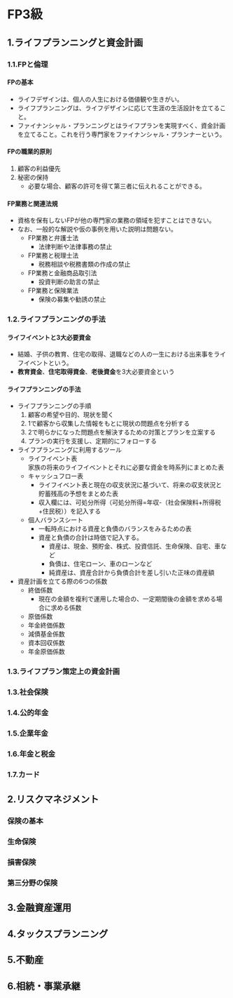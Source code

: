 # FP3級
## 1.ライフプランニングと資金計画
### 1.1.FPと倫理
#### FPの基本
- ライフデザインは、個人の人生における価値観や生きがい。
- ライフプランニングは、ライフデザインに応じて生涯の生活設計を立てること。
- ファイナンシャル・プランニングとはライフプランを実現すべく、資金計画を立てること。これを行う専門家をファイナンシャル・プランナーという。
#### FPの職業的原則
1. 顧客の利益優先
2. 秘密の保持
   - 必要な場合、顧客の許可を得て第三者に伝えれることができる。
#### FP業務と関連法規
- 資格を保有しないFPが他の専門家の業務の領域を犯すことはできない。
- なお、一般的な解説や仮の事例を用いた説明は問題ない。
   - FP業務と弁護士法
      - 法律判断や法律事務の禁止
   - FP業務と税理士法
      - 税務相談や税務書類の作成の禁止 
   - FP業務と金融商品取引法
      - 投資判断の助言の禁止
   - FP業務と保険業法
      - 保険の募集や勧誘の禁止

### 1.2.ライフプランニングの手法
#### ライフイベントと3大必要資金
- 結婚、子供の教育、住宅の取得、退職などの人の一生における出来事をライフイベントという。
- **教育資金**、**住宅取得資金**、**老後資金**を3大必要資金という
#### ライフプランニングの手法
- ライフプランニングの手順
   1. 顧客の希望や目的、現状を聞く
   2. 1で顧客から収集した情報をもとに現状の問題点を分析する
   3. 2で明らかになった問題点を解決するための対策とプランを立案する
   4. プランの実行を支援し、定期的にフォローする
- ライフプランニングに利用するツール
   - ライフイベント表  
      家族の将来のライフイベントとそれに必要な資金を時系列にまとめた表
   - キャッシュフロー表
      - ライフイベント表と現在の収支状況に基づいて、将来の収支状況と貯蓄残高の予想をまとめた表
      - 収入欄には、可処分所得（可処分所得=年収-（社会保険料+所得税+住民税））を記入する
   - 個人バランスシート
      - 一転時点における資産と負債のバランスをみるための表
      - 資産と負債の合計は時価で記入する。
         - 資産は、現金、預貯金、株式、投資信託、生命保険、自宅、車など
         - 負債は、住宅ローン、車のローンなど
         - 純資産は、資産合計から負債合計を差し引いた正味の資産額
- 資産計画を立てる際の6つの係数
   - 終価係数
      - 現在の金額を複利で運用した場合の、一定期間後の金額を求める場合に求める係数 
   - 原価係数
   - 年金終価係数
   - 減債基金係数
   - 資本回収係数
   - 年金原価係数 

### 1.3.ライフプラン策定上の資金計画
### 1.3.社会保険
### 1.4.公的年金
### 1.5.企業年金
### 1.6.年金と税金
### 1.7.カード

## 2.リスクマネジメント
### 保険の基本
### 生命保険
### 損害保険
### 第三分野の保険

## 3.金融資産運用

## 4.タックスプランニング

## 5.不動産

## 6.相続・事業承継
